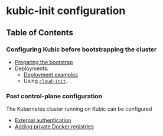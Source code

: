 # kubic-init configuration

## Table of Contents

### Configuring Kubic before bootstrapping the cluster

* [Preparing the bootstrap](config-pre.md)
* Deployments:
  * [Deployment examples](../deployments/README.md)
  * Using [`cloud-init`](../deployments/cloud-init/README.md).

### Post control-plane configuration

The Kubernetes cluster running on Kubic can be
configured

* [External authentication](https://github.com/kubic-project/dex-operator/blob/master/README.md)
* [Adding private Docker registries](https://github.com/kubic-project/registries-operator/blob/master/README.md)

